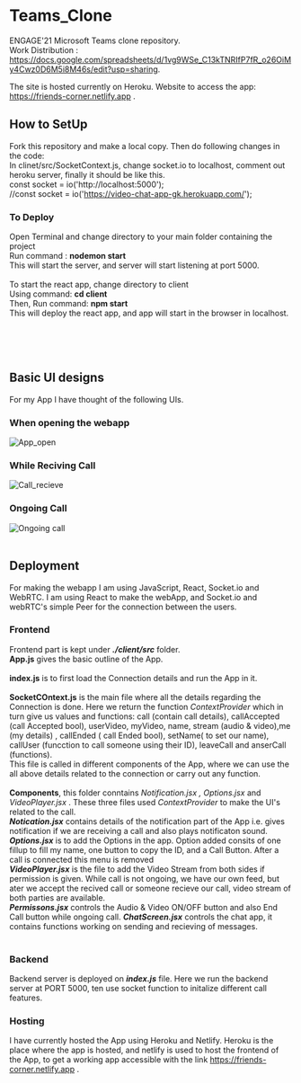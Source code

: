 # Teams_Clone
ENGAGE'21 Microsoft Teams clone repository. </br>
Work Distribution : https://docs.google.com/spreadsheets/d/1vg9WSe_C13kTNRIfP7fR_o26OiMy4Cwz0D6M5i8M46s/edit?usp=sharing.

The site is hosted currently on Heroku. Website to access the app: https://friends-corner.netlify.app .

## How to SetUp 
Fork this repository and make a local copy. Then do following changes in the code: </br>
In clinet/src/SocketContext.js, change socket.io to localhost, comment out heroku server, finally it should be like this. </br>
const socket = io('http://localhost:5000'); </br>
//const socket = io('https://video-chat-app-gk.herokuapp.com/');
</br>
### To Deploy
Open Terminal and change directory to your main folder containing the project </br>
Run command : **nodemon start** </br>
This will start the server, and server will start listening at port 5000. </br>
</br>
To start the react app, change directory to client</br>
Using command: **cd client** </br>
Then, Run command: **npm start**</br>
This will deploy the react app, and app will start in the browser in localhost.

</br></br>
</br>
## Basic UI designs
For my App I have thought of the following UIs.
### When opening the webapp
![App_open](https://user-images.githubusercontent.com/60579477/124244567-b4a27b00-db3c-11eb-8936-2aaecf859d42.png) </br>
### While Reciving Call 
![Call_recieve](https://user-images.githubusercontent.com/60579477/124244661-ce43c280-db3c-11eb-9bd9-0eaa7b3b73d3.png) </br>
### Ongoing Call
![Ongoing call](https://user-images.githubusercontent.com/60579477/124244727-e4518300-db3c-11eb-9e54-3b765022b106.png)
</br>
</br>
## Deployment
For making the webapp I am using JavaScript, React, Socket.io and WebRTC. I am using React to make the webApp, and Socket.io and webRTC's simple Peer for the connection between the users.
</br>
### Frontend
Frontend part is kept under _**./client/src**_ folder. 
</br> **App.js** gives the basic outline of the App.</br>
</br> **index.js** is to first load the Connection details and run the App in it.
</br> </br> **SocketCOntext.js** is the main file where all the details regarding the Connection is done. Here we return the function _ContextProvider_ which in turn give us values and functions:  call (contain call details), callAccepted (call Accepted bool), userVideo, myVideo, name, stream (audio & video),me (my details) , callEnded ( call Ended bool), setName( to set our name), callUser (funcction to call someone using their ID), leaveCall and anserCall (functions).</br> This file is called in different components of the App, where we can use the all above details related to the connection or carry out any function.
<br> </br> 
**Components**, this folder conntains _Notification.jsx , Options.jsx_ and _VideoPlayer.jsx_ . These three files used _ContextProvider_ to make the UI's related to the call. </br>
**_Notication.jsx_** contains details of the notification part of the App i.e. gives notification if we are receiving a call and also plays notificaton sound. </br>
**_Options.jsx_** is to add the Options in the app. Option added consits of one fillup to fill my name, one button to copy the ID, and a Call Button. After a call is connected this menu is removed</br>
**_VideoPlayer.jsx_** is the file to add the Video Stream from both sides if permission is given. While call is not ongoing, we have our own feed, but ater we accept the recived call or someone recieve our call, video stream of both parties are available.</br>
**_Permissons.jsx_** controls the Audio & Video ON/OFF button and also End Call button while ongoing call.
**_ChatScreen.jsx_** controls the chat app, it contains functions working on sending and recieving of messages.
</br> </br>
### Backend
Backend server is deployed on _**index.js**_ file. Here we run the backend server at PORT 5000, ten use socket function to initalize different call features. 
### Hosting
I have currently hosted the App using Heroku and Netlify. Heroku is the place where the app is hosted, and netlify is used to host the frontend of the App, to get a working app accessible with the link https://friends-corner.netlify.app .
